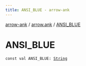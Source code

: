```yaml
---
title: ANSI_BLUE - arrow-ank
---
```


[arrow-ank](../index.html) / [arrow.ank](index.html) / [ANSI_BLUE](./-a-n-s-i_-b-l-u-e.html)

# ANSI_BLUE

`const val ANSI_BLUE: `[`String`](https://kotlinlang.org/api/latest/jvm/stdlib/kotlin/-string/index.html)
